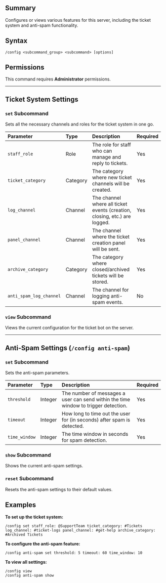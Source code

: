 ## Summary
Configures or views various features for this server, including the ticket system and anti-spam functionality.

## Syntax
```
/config <subcommand_group> <subcommand> [options]
```

## Permissions
This command requires **Administrator** permissions.

---

## Ticket System Settings

### `set` Subcommand
Sets all the necessary channels and roles for the ticket system in one go.

| Parameter | Type | Description | Required |
| :--- | :--- | :--- | :--- |
| `staff_role` | Role | The role for staff who can manage and reply to tickets. | Yes |
| `ticket_category` | Category | The category where new ticket channels will be created. | Yes |
| `log_channel` | Channel | The channel where all ticket events (creation, closing, etc.) are logged. | Yes |
| `panel_channel` | Channel | The channel where the ticket creation panel will be sent. | Yes |
| `archive_category` | Category | The category where closed/archived tickets will be stored. | Yes |
| `anti_spam_log_channel` | Channel | The channel for logging anti-spam events. | No |

### `view` Subcommand
Views the current configuration for the ticket bot on the server.

---

## Anti-Spam Settings (`/config anti-spam`)

### `set` Subcommand
Sets the anti-spam parameters.

| Parameter | Type | Description | Required |
| :--- | :--- | :--- | :--- |
| `threshold` | Integer | The number of messages a user can send within the time window to trigger detection. | Yes |
| `timeout` | Integer | How long to time out the user for (in seconds) after spam is detected. | Yes |
| `time_window` | Integer | The time window in seconds for spam detection. | Yes |

### `show` Subcommand
Shows the current anti-spam settings.

### `reset` Subcommand
Resets the anti-spam settings to their default values.

## Examples
**To set up the ticket system:**
```
/config set staff_role: @SupportTeam ticket_category: #Tickets log_channel: #ticket-logs panel_channel: #get-help archive_category: #Archived Tickets
```

**To configure the anti-spam feature:**
```
/config anti-spam set threshold: 5 timeout: 60 time_window: 10
```

**To view all settings:**
```
/config view
/config anti-spam show
```